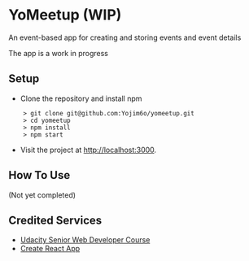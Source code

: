 # YoMeetup (WIP)

An event-based app for creating and storing events and event details

The app is a work in progress

## Setup

- Clone the repository and install npm
```
    > git clone git@github.com:Yojim6o/yomeetup.git
    > cd yomeetup
    > npm install
    > npm start
```
- Visit the project at [http://localhost:3000](http://localhost:3000).

## How To Use

(Not yet completed)

## Credited Services

- [Udacity Senior Web Developer Course](https://www.udacity.com/course/senior-web-developer-nanodegree-by-google--nd802)
- [Create React App](https://github.com/facebookincubator/create-react-app)
